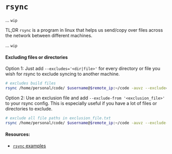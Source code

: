 # `rsync`

... `wip`

TL;DR `rsync` is a program in linux that helps us send/copy over files across the network between different machines.

... `wip`

#### Excluding files or directories
Option 1: Just add `--excludes='<dir|file>'` for every directory or file you wish for rsync to exclude syncing to another machine.

```sh
# excludes build files
rsync /home/personal/code/ $username@$remote_ip:~/code -auvz --exclude='build'
```

Option 2: Use an exclusion file and add `--exclude-from '<exclusion_file>'` to your rsync config. This is especially useful if you have a lot of files or directories to exclude.

```sh
# exclude all file paths in exclusion_file.txt
rsync /home/personal/code/ $username@$remote_ip:~/code -auvz --exclude-from ''exclusion_file.txt'
```

#### Resources:
- [`rsync` examples](http://www.thegeekstuff.com/2011/01/rsync-exclude-files-and-folders/?utm_source=feedburner)

